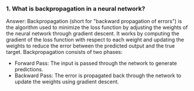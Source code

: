 ### 1. What is backpropagation in a neural network?
Answer:
Backpropagation (short for "backward propagation of errors") is the algorithm used to minimize the loss function by adjusting the weights of the neural network through gradient descent. It works by computing the gradient of the loss function with respect to each weight and updating the weights to reduce the error between the predicted output and the true target.
Backpropagation consists of two phases:
- Forward Pass: The input is passed through the network to generate predictions.
- Backward Pass: The error is propagated back through the network to update the weights using gradient descent.










